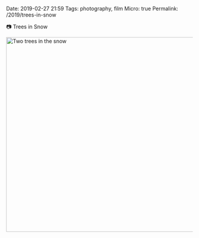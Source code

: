 Date: 2019-02-27 21:59
Tags: photography, film
Micro: true
Permalink: /2019/trees-in-snow

📷  Trees in Snow

<a data-flickr-embed="true"  href="https://www.flickr.com/photos/jbaty/32291727007/in/dateposted-public/" title="Two trees in the snow"><img src="https://farm8.staticflickr.com/7841/32291727007_434da9120e_c.jpg" width="800" height="526" alt="Two trees in the snow"></a><script async src="//embedr.flickr.com/assets/client-code.js" charset="utf-8"></script>
